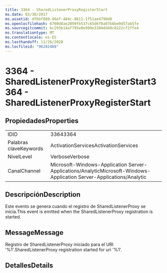 ```yaml
---
title: 3364 - SharedListenerProxyRegisterStart
ms.date: 03/30/2017
ms.assetid: dfbbf889-46ef-484c-8811-1f51ae4790d8
ms.openlocfilehash: 6700d8ae2099fb537c65d6f0a07b6be0d57ab5fe
ms.sourcegitcommit: bc293b14af795e0e999e3304dd40c0222cf2ffe4
ms.translationtype: MT
ms.contentlocale: es-ES
ms.lasthandoff: 11/26/2020
ms.locfileid: "96282488"
---
```

# <a name="3364---sharedlistenerproxyregisterstart"></a><span data-ttu-id="979ff-102">3364 - SharedListenerProxyRegisterStart</span><span class="sxs-lookup"><span data-stu-id="979ff-102">3364 - SharedListenerProxyRegisterStart</span></span>

## <a name="properties"></a><span data-ttu-id="979ff-103">Propiedades</span><span class="sxs-lookup"><span data-stu-id="979ff-103">Properties</span></span>  
  
|||  
|-|-|  
|<span data-ttu-id="979ff-104">ID</span><span class="sxs-lookup"><span data-stu-id="979ff-104">ID</span></span>|<span data-ttu-id="979ff-105">3364</span><span class="sxs-lookup"><span data-stu-id="979ff-105">3364</span></span>|  
|<span data-ttu-id="979ff-106">Palabras clave</span><span class="sxs-lookup"><span data-stu-id="979ff-106">Keywords</span></span>|<span data-ttu-id="979ff-107">ActivationServices</span><span class="sxs-lookup"><span data-stu-id="979ff-107">ActivationServices</span></span>|  
|<span data-ttu-id="979ff-108">Nivel</span><span class="sxs-lookup"><span data-stu-id="979ff-108">Level</span></span>|<span data-ttu-id="979ff-109">Verbose</span><span class="sxs-lookup"><span data-stu-id="979ff-109">Verbose</span></span>|  
|<span data-ttu-id="979ff-110">Canal</span><span class="sxs-lookup"><span data-stu-id="979ff-110">Channel</span></span>|<span data-ttu-id="979ff-111">Microsoft-Windows-Application Server-Applications/Analytic</span><span class="sxs-lookup"><span data-stu-id="979ff-111">Microsoft-Windows-Application Server-Applications/Analytic</span></span>|  
  
## <a name="description"></a><span data-ttu-id="979ff-112">Descripción</span><span class="sxs-lookup"><span data-stu-id="979ff-112">Description</span></span>  

 <span data-ttu-id="979ff-113">Este evento se genera cuando el registro de SharedListenerProxy se inicia.</span><span class="sxs-lookup"><span data-stu-id="979ff-113">This event is emitted when the SharedListenerProxy registration is started.</span></span>  
  
## <a name="message"></a><span data-ttu-id="979ff-114">Message</span><span class="sxs-lookup"><span data-stu-id="979ff-114">Message</span></span>  

 <span data-ttu-id="979ff-115">Registro de SharedListenerProxy iniciado para el URI '%1'.</span><span class="sxs-lookup"><span data-stu-id="979ff-115">SharedListenerProxy registration started for uri '%1'.</span></span>  
  
## <a name="details"></a><span data-ttu-id="979ff-116">Detalles</span><span class="sxs-lookup"><span data-stu-id="979ff-116">Details</span></span>
